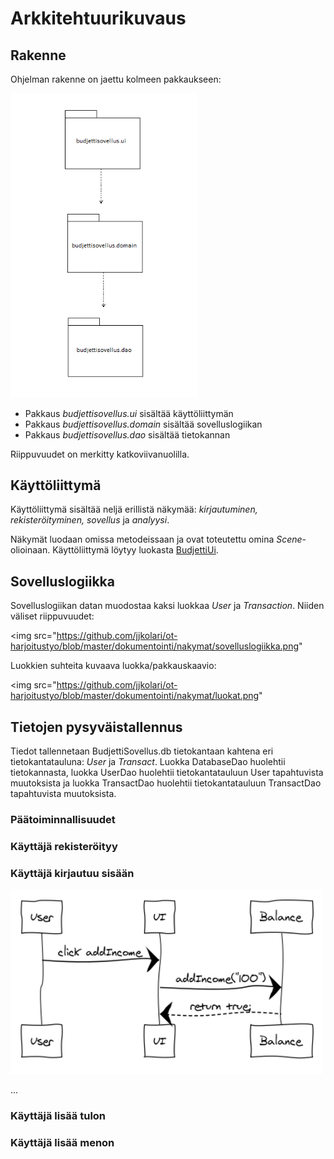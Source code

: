 # Arkkitehtuurikuvaus

## Rakenne

Ohjelman rakenne on jaettu kolmeen pakkaukseen:

<img src="https://github.com/jjkolari/ot-harjoitustyo/blob/master/dokumentointi/nakymat/pakkaukset.png" width="300">

* Pakkaus *budjettisovellus.ui* sisältää käyttöliittymän
* Pakkaus *budjettisovellus.domain* sisältää sovelluslogiikan
* Pakkaus *budjettisovellus.dao* sisältää tietokannan

Riippuvuudet on merkitty katkoviivanuolilla.

## Käyttöliittymä

Käyttöliittymä sisältää neljä erillistä näkymää: *kirjautuminen, rekisteröityminen, sovellus* ja *analyysi*.

Näkymät luodaan omissa metodeissaan ja ovat toteutettu omina *Scene*-olioinaan. Käyttöliittymä löytyy luokasta 
[BudjettiUi](https://github.com/jjkolari/ot-harjoitustyo/blob/master/BudjettiSovellus/src/main/java/budjettisovellus/ui/BudjettiUi.java).

## Sovelluslogiikka

Sovelluslogiikan datan muodostaa kaksi luokkaa *User* ja *Transaction*. Niiden väliset riippuvuudet:

<img src="https://github.com/jjkolari/ot-harjoitustyo/blob/master/dokumentointi/nakymat/sovelluslogiikka.png"

Luokkien suhteita kuvaava luokka/pakkauskaavio:

<img src="https://github.com/jjkolari/ot-harjoitustyo/blob/master/dokumentointi/nakymat/luokat.png"

## Tietojen pysyväistallennus

Tiedot tallennetaan BudjettiSovellus.db tietokantaan kahtena eri tietokantatauluna: *User* ja *Transact*. Luokka DatabaseDao huolehtii tietokannasta, luokka UserDao huolehtii tietokantatauluun User tapahtuvista muutoksista ja luokka TransactDao huolehtii tietokantatauluun TransactDao tapahtuvista muutoksista.

### Päätoiminnallisuudet

### Käyttäjä rekisteröityy

### Käyttäjä kirjautuu sisään

<img src="https://raw.githubusercontent.com/jjkolari/ot-harjoitustyo/master/dokumentointi/addIncome.png" width="500">

...

### Käyttäjä lisää tulon

### Käyttäjä lisää menon
